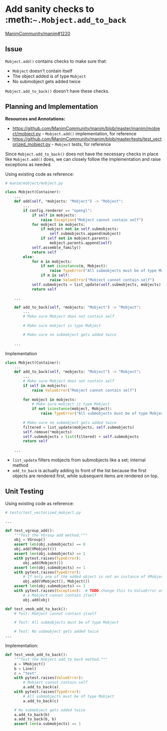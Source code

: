 # Add sanity checks to :meth:`~.Mobject.add_to_back`
[ManimCommunity/manim#1220](https://github.com/ManimCommunity/manim/pull/1220)

## Issue
`Mobject.add()` contains checks to make sure that:
- `Mobject` doesn't contain itself
- The object added is of type `Mobject`
- No submobject gets added twice

`Mobject.add_to_back()` doesn't have these checks.

## Planning and Implementation
**Resources and Annotations:**
- https://github.com/ManimCommunity/manim/blob/master/manim/mobject/mobject.py - `Mobject.add()` implementation, for reference
- https://github.com/ManimCommunity/manim/blob/master/tests/test_vectorized_mobject.py - `Mobject` tests, for reference

Since `Mobject.add_to_back()` does not have the necessary checks in place like `Mobject.add()` does, we can closely follow the implementation and raise exceptions as needed.

Using existing code as reference:
```py
# manim/mobject/mobject.py

class Mobject(Container):
    ...
    def add(self, *mobjects: "Mobject") -> "Mobject":
        ...
        if config.renderer == "opengl":
            if self in mobjects:
                raise Exception("Mobject cannot contain self")
            for mobject in mobjects:
                if mobject not in self.submobjects:
                    self.submobjects.append(mobject)
                if self not in mobject.parents:
                    mobject.parents.append(self)
            self.assemble_family()
            return self
        else:
            for m in mobjects:
                if not isinstance(m, Mobject):
                    raise TypeError("All submobjects must be of type Mobject")
                if m is self:
                    raise ValueError("Mobject cannot contain self")
            self.submobjects = list_update(self.submobjects, mobjects)
            return self

    ...

    def add_to_back(self, *mobjects: "Mobject") -> "Mobject":
        ...
        # Make sure Mobject does not contain self
        
        # Make sure mobject is type Mobject

        # Make sure no submobject gets added twice
 
    ...
```

Implementation
```py
class Mobject(Container):
    ...
    def add_to_back(self, *mobjects: "Mobject") -> "Mobject":
        ...
        # Make sure Mobject does not contain self
        if self in mobjects:
            raise ValueError("Mobject cannot contain self")
 
        for mobject in mobjects:
            # Make sure mobject is type Mobject
            if not isinstance(mobject, Mobject):
                raise TypeError("All submobjects must be of type Mobject")
 
        # Make sure no submobject gets added twice
        filtered = list_update(mobjects, self.submobjects)
        self.remove(*mobjects)
        self.submobjects = list(filtered) + self.submobjects
        return self
    
    ...
```

- `list_update` filters mobjects from submobjects like a set; internal method
- `add_to_back` is actually adding to front of the list because the first objects are rendered first, while subsequent items are rendered on top.

## Unit Testing

Using existing code as reference:
```py
# tests/test_vectorized_mobject.py

...

def test_vgroup_add():
    """Test the VGroup add method."""
    obj = VGroup()
    assert len(obj.submobjects) == 0
    obj.add(VMobject())
    assert len(obj.submobjects) == 1
    with pytest.raises(TypeError):
        obj.add(Mobject())
    assert len(obj.submobjects) == 1
    with pytest.raises(TypeError):
        # If only one of the added object is not an instance of VMobject, none of them should be added
        obj.add(VMobject(), Mobject())
    assert len(obj.submobjects) == 1
    with pytest.raises(Exception):  # TODO change this to ValueError once #307 is merged
        # a Mobject cannot contain itself
        obj.add(obj)

def test_vmob_add_to_back():
    # Test: Mobject cannot contain itself

    # Test: All submobjects must be of type Mobject

    # Test: No submobject gets added twice
... 
```

Implementation:
```py
def test_vmob_add_to_back():
    """Test the Mobject add_to_back method."""
    a = VMobject()
    b = Line()
    c = "text"
    with pytest.raises(ValueError):
        # Mobject cannot contain self
        a.add_to_back(a)
    with pytest.raises(TypeError):
        # All submobjects must be of type Mobject
        a.add_to_back(c)

    # No submobject gets added twice
    a.add_to_back(b)
    a.add_to_back(b, b)
    assert len(a.submobjects) == 1
```